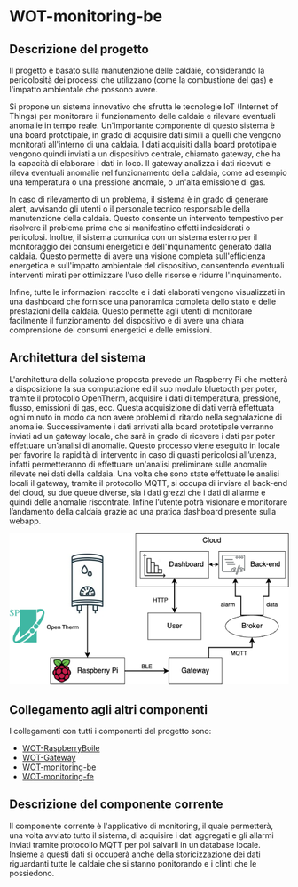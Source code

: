# WOT-monitoring-be

## Descrizione del progetto
Il progetto è basato sulla manutenzione delle caldaie, considerando la pericolosità dei processi che utilizzano (come la combustione del gas) e l'impatto ambientale che possono avere.

Si propone un sistema innovativo che sfrutta le tecnologie IoT (Internet of Things) per monitorare il funzionamento delle caldaie e rilevare eventuali anomalie in tempo reale. Un'importante componente di questo sistema è una board prototipale, in grado di acquisire dati simili a quelli che vengono monitorati all'interno di una caldaia.
I dati acquisiti dalla board prototipale vengono quindi inviati a un dispositivo centrale, chiamato gateway, che ha la capacità di elaborare i dati in loco. Il gateway analizza i dati ricevuti e rileva eventuali anomalie nel funzionamento della caldaia, come ad esempio una temperatura o una pressione anomale, o un'alta emissione di gas.

In caso di rilevamento di un problema, il sistema è in grado di generare alert, avvisando gli utenti o il personale tecnico responsabile della manutenzione della caldaia. Questo consente un intervento tempestivo per risolvere il problema prima che si manifestino effetti indesiderati o pericolosi.
Inoltre, il sistema comunica con un sistema esterno per il monitoraggio dei consumi energetici e dell'inquinamento generato dalla caldaia. Questo permette di avere una visione completa sull'efficienza energetica e sull'impatto ambientale del dispositivo, consentendo eventuali interventi mirati per ottimizzare l'uso delle risorse e ridurre l'inquinamento.

Infine, tutte le informazioni raccolte e i dati elaborati vengono visualizzati in una dashboard che fornisce una panoramica completa dello stato e delle prestazioni della caldaia. Questo permette agli utenti di monitorare facilmente il funzionamento del dispositivo e di avere una chiara comprensione dei consumi energetici e delle emissioni.

## Architettura del sistema
L'architettura della soluzione proposta prevede un Raspberry Pi che metterà a disposizione la sua computazione ed il suo modulo bluetooth per poter, tramite il protocollo OpenTherm, acquisire i dati di temperatura, pressione, flusso, emissioni di gas, ecc. Questa acquisizione di dati verrà effettuata ogni minuto in modo da non avere problemi di ritardo nella segnalazione di anomalie.
Successivamente i dati arrivati alla board prototipale verranno inviati ad un gateway locale, che sarà in grado di ricevere i dati per poter effettuare un’analisi di anomalie. Questo processo viene eseguito in locale per favorire la rapidità di intervento in caso di guasti pericolosi all’utenza, infatti permetteranno di effettuare un'analisi preliminare sulle anomalie rilevate nei dati della caldaia.
Una volta che sono state effettuate le analisi locali il gateway, tramite il protocollo MQTT, si occupa di inviare al back-end del cloud, su due queue diverse, sia i dati grezzi che i dati di allarme e quindi delle anomalie riscontrate.
Infine l’utente potrà visionare e monitorare l’andamento della caldaia grazie ad una pratica dashboard presente sulla webapp.

![](./img%20readme/architettura%202.png)

## Collegamento agli altri componenti
I collegamenti con tutti i componenti del progetto sono:
- [WOT-RaspberryBoile](https://github.com/UniSalento-IDALab-IoTCourse-2022-2023/WOT-RaspberryBoile)
- [WOT-Gateway](https://github.com/UniSalento-IDALab-IoTCourse-2022-2023/WOT-Gateway)
- [WOT-monitoring-be](https://github.com/UniSalento-IDALab-IoTCourse-2022-2023/WOT-monitoring-be)
- [WOT-monitoring-fe](https://github.com/UniSalento-IDALab-IoTCourse-2022-2023/WOT-monitoring-fe)

## Descrizione del componente corrente
Il componente corrente è l'applicativo di monitoring, il quale permetterà, una volta avviato tutto il sistema, di acquisire i dati aggregati e gli allarmi inviati tramite protocollo MQTT per poi salvarli in un database locale. Insieme a questi dati si occuperà anche della storicizzazione dei dati riguardanti tutte le caldaie che si stanno ponitorando e i clinti che le possiedono.
